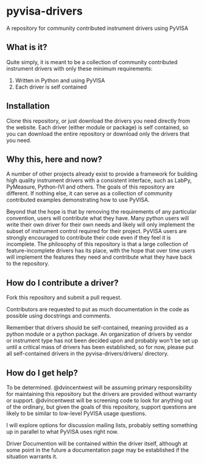 # pyvisa-drivers
A repository for community contributed instrument drivers using PyVISA


## What is it?
Quite simply, it is meant to be a collection of community contributed instrument drivers with only these minimum requirements:
1. Written in Python and using PyVISA
1. Each driver is self contained


## Installation
Clone this repository, or just download the drivers you need directly from the website.  Each driver (either module or package) is self contained, so you can download the entire repository or download only the drivers that you need.


## Why this, here and now?
A number of other projects already exist to provide a framework for building high quality instrument drivers with a consistent interface, such as LabPy, PyMeasure, Python-IVI and others.  The goals of this repository are different.  If nothing else, it can serve as a collection of community contributed examples demonstrating how to use PyVISA.

Beyond that the hope is that by removing the requirements of any particular convention, users will contribute what they have.  Many python users will write their own driver for their own needs and likely will only implement the subset of instrument control required for their project.  PyVISA users are strongly encouraged to contribute their code even if they feel it is incomplete.  The philosophy of this repository is that a large collection of feature-incomplete drivers has its place, with the hope that over time users will implement the features they need and contribute what they have back to the repository.


## How do I contribute a driver?
Fork this repository and submit a pull request.

Contributors are requested to put as much documentation in the code as possible using docstrings and comments.

Remember that drivers should be self-contained, meaning provided as a python module or a python package.  An organization of drivers by vendor or instrument type has not been decided upon and probably won't be set up until a critical mass of drivers has been established, so for now, please put all self-contained drivers in the pyvisa-drivers/drivers/ directory.


## How do I get help?
To be determined. @dvincentwest will be assuming primary responsibility for maintaining this repository but the drivers are provided without warranty or support.  @dvincentwest will be screening code to look for anything out of the ordinary, but given the goals of this repository, support questions are likely to be similar to low-level PyVISA usage questions.

I will explore options for discussion mailing lists, probably setting something up in parallel to what PyVISA uses right now.

Driver Documention will be contained within the driver itself, although at some point in the future a documentation page may be established if the situation warrants it.
